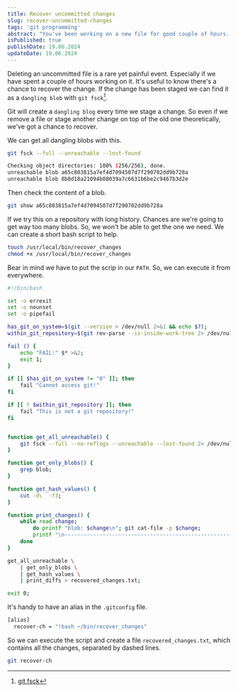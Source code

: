 ```yaml
---
title: Recover uncommitted changes
slug: recover-uncommitted-changes
tags: 'git programming'
abstract: "You've been working on a new file for good couple of hours. Then by mistake delete the file before commit. Because of the git magic you've got a chance to recover!"
isPublished: true
publishDate: 19.06.2024
updateDate: 19.06.2024
---
```


Deleting an uncommitted file is a rare yet painful event. Especially if we have
spent a couple of hours working on it. It's useful to know there's a chance to
recover the change. If the change has been staged we can find it as a `dangling
blob` with `git fsck`[^1].

Git will create a `dangling blog` every time we stage a change. So even if we
remove a file or stage another change on top of the old one theoretically, we've
got a chance to recover.

We can get all dangling blobs with this.

```bash
git fsck --full --unreachable --lost-found

Checking object directories: 100% (256/256), done.
unreachable blob a65c803815a7ef4d7094507d7f290702dd9b728a
unreachable blob 8b0d18a21094b08039a7c6631b6be2c9467b3d2e
```

Then check the content of a blob.

``` bash
git show a65c803815a7ef4d7094507d7f290702dd9b728a
```

If we try this on a repository with long history. Chances are we're going to
get way too many blobs. So, we won't be able to get the one we need. We can
create a short bash script to help.


```bash
touch /usr/local/bin/recover_changes
chmod +x /usr/local/bin/recover_changes
```

Bear in mind we have to put the scrip in our `PATH`. So, we can execute it
from everywhere.

``` bash
#!/bin/bash

set -o errexit
set -o nounset
set -o pipefail

has_git_on_system=$(git --version > /dev/null 2>&1 && echo $?);
within_git_repository=$(git rev-parse --is-inside-work-tree 2> /dev/null);

fail () {
    echo "FAIL:" $* >&2;
    exit 1;
}

if [[ $has_git_on_system != "0" ]]; then
    fail "Cannot access git!"
fi

if [[ ! $within_git_repository ]]; then
    fail "This is not a git repository!"
fi


function get_all_unreachable() {
    git fsck --full --no-reflogs --unreachable --lost-found 2> /dev/null;
}

function get_only_blobs() {
    grep blob;
}

function get_hash_values() {
    cut -d\  -f3;
}

function print_changes() {
    while read change; 
        do printf "blob: $change\n"; git cat-file -p $change;
        printf "\n----------------------------------------------------------\n";
    done
}

get_all_unreachable \
    | get_only_blobs \
    | get_hash_values \
    | print_diffs > recovered_changes.txt;

exit 0;
```

It's handy to have an alias in the `.gitconfig` file.

```bash
[alias]
  recover-ch = "!bash ~/bin/recover_changes"
```

So we can execute the script and create a file `recovered_changes.txt`, which
contains all the changes, separated by dashed lines.

```bash
git recover-ch
```


[^1]: [git fsck](https://git-scm.com/docs/git-fsck)
